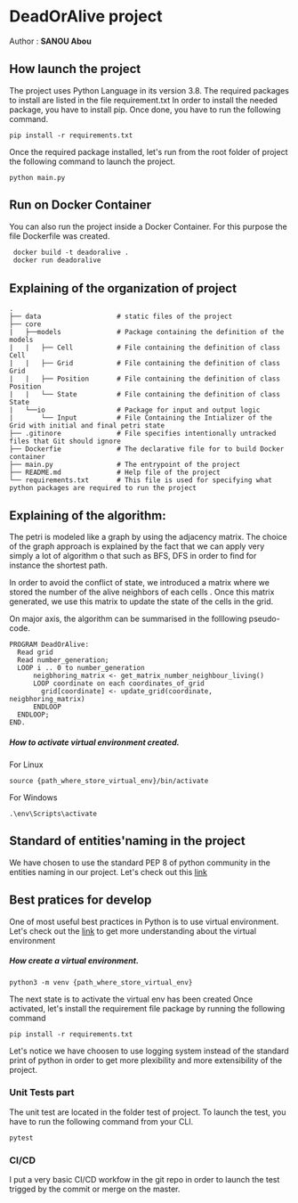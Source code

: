 # DeadOrAlive project
Author : **SANOU Abou**

## How launch the project
The project uses Python Language in its version 3.8. The required packages to install are listed in the file requirement.txt
In order to install the needed package, you have to install pip. Once done, you have to run the following command.

```shell script
pip install -r requirements.txt
```

Once the required package installed, let's run from the root folder of project the following command to launch the project.
```shell script
python main.py
```
## Run on Docker Container

You can also run the project inside a Docker Container. For this purpose the file Dockerfile was created.

```dockerfile
 docker build -t deadoralive .
 docker run deadoralive
```

## Explaining of the organization of project 


    .
    ├── data                   # static files of the project
    ├── core    
    |   ├──models              # Package containing the definition of the models
    |   |   ├── Cell           # File containing the definition of class Cell
    |   |   ├── Grid           # File containing the definition of class Grid
    |   |   ├── Position       # File containing the definition of class Position
    |   |   └── State          # File containing the definition of class State  
    |   └──io                  # Package for input and output logic
    |       └── Input          # File Containing the Intializer of the Grid with initial and final petri state
    ├── .gitinore              # File specifies intentionally untracked files that Git should ignore
    ├── Dockerfie              # The declarative file for to build Docker container
    ├── main.py                # The entrypoint of the project
    ├── README.md              # Help file of the project
    └── requirements.txt       # This file is used for specifying what python packages are required to run the project

## Explaining of the algorithm:

The petri is modeled like a graph by using the adjacency matrix.
The choice of the graph approach is explained by the fact that we can apply very simply a lot 
of algorithm o that such as BFS, DFS in order to find for instance the shortest path.

In order to avoid the conflict of state, we introduced a matrix where we stored the number of the 
alive neighbors of each cells .
Once this matrix generated, we use this matrix to update the state of the cells in the grid.

On major axis, the algorithm can be summarised in the folllowing pseudo-code.
```
PROGRAM DeadOrAlive:
  Read grid
  Read number_generation;
  LOOP i .. 0 to number_generation
      neigbhoring_matrix <- get_matrix_number_neighbour_living()
      LOOP coordinate on each coordinates_of_grid
        grid[coordinate] <- update_grid(coordinate, neigbhoring_matrix) 
      ENDLOOP
  ENDLOOP;
END.
```


##### How to activate virtual environment created.
For Linux
```shell script
source {path_where_store_virtual_env}/bin/activate
```
For Windows
```shell script
.\env\Scripts\activate
```
## Standard of entities'naming in the project 

We have chosen to use the standard PEP 8 of python community in the entities naming in 
our project.
Let's check out this [link](https://pep8.org/)


## Best pratices for develop 
One of most useful best practices in Python is to use virtual environment.
Let's check out the [link](https://python-guide-pt-br.readthedocs.io/fr/latest/dev/virtualenvs.html) to get more understanding about the virtual environment 
##### How create a virtual environment.
```shell script
python3 -m venv {path_where_store_virtual_env}
```
The next state is to activate the virtual env has been created
Once activated, let's install the requirement file package by running the following command

```shell script
pip install -r requirements.txt
```

Let's notice we have choosen to use logging system instead of the standard print of python in order to get more plexibility and more extensibility 
of the project.


### Unit Tests part

The unit test are located in the folder test of project.
To launch the test, you have to run the following command from your CLI.

```shell script
pytest
```

### CI/CD
I put a very basic CI/CD workfow in the git repo in order to launch the test 
trigged by the commit or merge on the master.